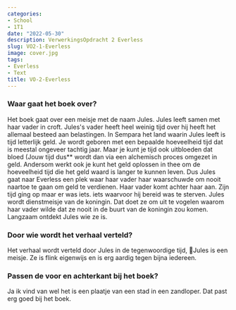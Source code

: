 ```yaml
---
categories:
- School
- 1T1
date: "2022-05-30"
description: VerwerkingsOpdracht 2 Everless
slug: VO2-1-Everless
image: cover.jpg
tags:
- Everless
- Text
title: VO-2-Everless
---
```

### Waar gaat het boek over?

Het boek gaat over een meisje met de naam Jules. Jules leeft samen met haar vader in croft. Jules's vader heeft heel weinig tijd over hij heeft het allemaal besteed aan belastingen. In Sempara het land waarin Jules leeft is tijd letterlijk geld. Je wordt geboren met een bepaalde hoeveelheid tijd dat is meestal ongeveer tachtig jaar. Maar je kunt je tijd ook uitbloeden dat bloed (Jouw tijd dus** wordt dan via een alchemisch proces omgezet in geld. Andersom werkt ook je kunt het geld oplossen in thee om de hoeveelheid tijd die het geld waard is langer te kunnen leven. Dus Jules gaat naar Everless een plek waar haar vader haar waarschuwde om nooit naartoe te gaan om geld te verdienen. Haar vader komt achter haar aan. Zijn tijd ging op maar er was iets. iets waarvoor hij bereid was te sterven. Jules wordt dienstmeisje van de koningin. Dat doet ze om uit te vogelen waarom haar vader wilde dat ze nooit in de buurt van de koningin zou komen. Langzaam ontdekt Jules wie ze is.



### Door wie wordt het verhaal verteld?

Het verhaal wordt verteld door Jules in de tegenwoordige tijd, Jules is een meisje. Ze is flink eigenwijs en is erg aardig tegen bijna iedereen.



### Passen de voor en achterkant bij het boek?

Ja ik vind van wel het is een plaatje van een stad in een zandloper. Dat past erg goed bij het boek.
